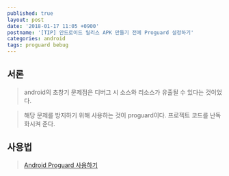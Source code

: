 ```yaml
---
published: true
layout: post
date: '2018-01-17 11:05 +0900'
postname: '[TIP] 안드로이드 릴리스 APK 만들기 전에 Proguard 설정하기'
categories: android
tags: proguard bebug
---
```

## 서론

> android의 초창기 문제점은 디버그 시 소스와 리소스가 유출될 수 있다는 것이었다.

> 해당 문제를 방지하기 위해 사용하는 것이 proguard이다. 프로젝트 코드를 난독화시켜 준다.

## 사용법

> [Android Proguard 사용하기](http://iw90.tistory.com/298?category=633188)
